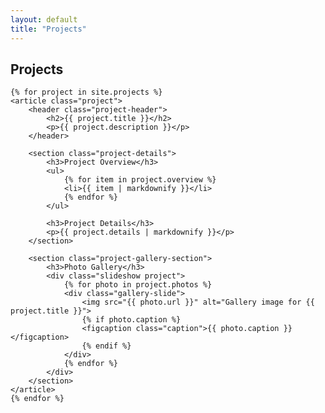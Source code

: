```yaml
---
layout: default
title: "Projects"
---
```


<section class="projects-container">
    <h1>Projects</h1>

    {% for project in site.projects %}
    <article class="project">
        <header class="project-header">
            <h2>{{ project.title }}</h2>
            <p>{{ project.description }}</p>
        </header>

        <section class="project-details">
            <h3>Project Overview</h3>
            <ul>
                {% for item in project.overview %}
                <li>{{ item | markdownify }}</li>
                {% endfor %}
            </ul>

            <h3>Project Details</h3>
            <p>{{ project.details | markdownify }}</p>
        </section>

        <section class="project-gallery-section">
            <h3>Photo Gallery</h3>
            <div class="slideshow project">
                {% for photo in project.photos %}
                <div class="gallery-slide">
                    <img src="{{ photo.url }}" alt="Gallery image for {{ project.title }}">
                    {% if photo.caption %}
                    <figcaption class="caption">{{ photo.caption }}</figcaption>
                    {% endif %}
                </div>
                {% endfor %}
            </div>
        </section>
    </article>
    {% endfor %}
</section>

